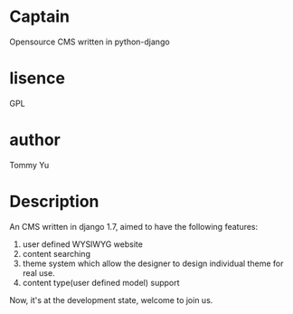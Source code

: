 Captain
=======

Opensource CMS written in python-django

lisence
=========
GPL

author
=========
Tommy Yu

Description
==============
An CMS written in django 1.7, aimed to have the following features:
1. user defined WYSIWYG website<br>
2. content searching
3. theme system which allow the designer to design individual theme for real use.
4. content type(user defined model) support

Now, it's at the development state, welcome to join us.
